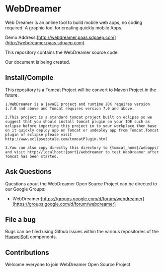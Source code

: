 # WebDreamer

Web Dreamer is an online tool to build mobile web apps, no coding required. A graphic tool for creating quickly mobile Apps.

Demo Address:[http://webdreamer.paas.sdpaep.com](http://webdreamer.paas.sdpaep.com)

This repository contains the WebDreamer source code.

Our document is being created.

## Install/Compile

This repository is a Tomcat Project will be convert to Maven Project in the future.

```
1.WebDreamer is a javaEE project and runtime JDK requires version 1.7.0 and above and Tomcat requires version 7.0 and above.

2.This project is a standard tomcat project built on eclipse so we suggest that you should install tomcat plugin on your IDE such as eclipse before importing this project in to your workplace then base on it quickly deploy app on Tomcat or undeploy app from Tomcat.Tomcat plugin of eclipse please visit http://www.eclipsetotale.com/tomcatPlugin.html

3.You can also copy directly this directory to {tomcat_home}/webapps/ and visit http://localhost:{port}/webdreamer to test WebDreamer after Tomcat has been started.
```

## Ask Questions

Questions about the WebDreamer Open Source Project can be directed to our Google Groups:

* WebDreamer:[https://groups.google.com/d/forum/webdreamer](https://groups.google.com/d/forum/webdreamer)

## File a bug

Bugs can be filed using Github Issues within the various repositories of the [HuaweiSoft](http://github.com/HuaweiSoft) components.

## Contributions

Welcome everyone to join WebDreamer Open Source Project.